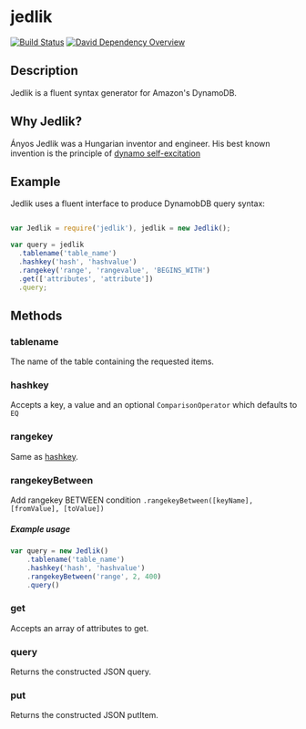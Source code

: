 # jedlik

[![Build Status](https://secure.travis-ci.org/B2MSolutions/jedlik.png)](http://travis-ci.org/B2MSolutions/jedlik)
[![David Dependency Overview](https://david-dm.org/B2MSolutions/jedlik.png "David Dependency Overview")](https://david-dm.org/B2MSolutions/jedlik)

## Description
Jedlik is a fluent syntax generator for Amazon's DynamoDB.

## Why Jedlik?
Ányos Jedlik was a Hungarian inventor and engineer.
His best known invention is the principle of [dynamo self-excitation](http://en.wikipedia.org/wiki/%C3%81nyos_Jedlik#Dynamo_invention)

## Example

Jedlik uses a fluent interface to produce DynamobDB query syntax:

```javascript

var Jedlik = require('jedlik'), jedlik = new Jedlik();

var query = jedlik
  .tablename('table_name')
  .hashkey('hash', 'hashvalue')
  .rangekey('range', 'rangevalue', 'BEGINS_WITH')
  .get(['attributes', 'attribute'])
  .query;

```
## Methods

### tablename

The name of the table containing the requested items.

### hashkey

Accepts a key, a value and an optional `ComparisonOperator` which defaults to `EQ`

### rangekey

Same as [hashkey](#hashkey).

### rangekeyBetween
Add rangekey BETWEEN condition
`.rangekeyBetween([keyName], [fromValue], [toValue])`
##### Example usage
```javascript
var query = new Jedlik()
    .tablename('table_name')
    .hashkey('hash', 'hashvalue')
    .rangekeyBetween('range', 2, 400)
    .query()
```

### get

Accepts an array of attributes to get.

### query

Returns the constructed JSON query.

### put

Returns the constructed JSON putItem.

